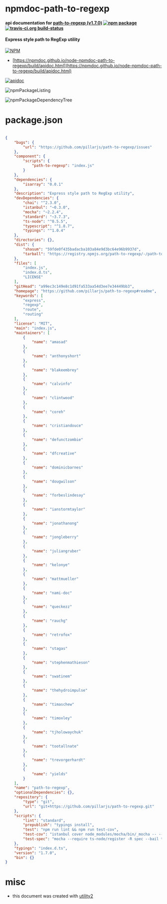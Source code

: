 # npmdoc-path-to-regexp

#### api documentation for  [path-to-regexp (v1.7.0)](https://github.com/pillarjs/path-to-regexp#readme)  [![npm package](https://img.shields.io/npm/v/npmdoc-path-to-regexp.svg?style=flat-square)](https://www.npmjs.org/package/npmdoc-path-to-regexp) [![travis-ci.org build-status](https://api.travis-ci.org/npmdoc/node-npmdoc-path-to-regexp.svg)](https://travis-ci.org/npmdoc/node-npmdoc-path-to-regexp)

#### Express style path to RegExp utility

[![NPM](https://nodei.co/npm/path-to-regexp.png?downloads=true&downloadRank=true&stars=true)](https://www.npmjs.com/package/path-to-regexp)

- [https://npmdoc.github.io/node-npmdoc-path-to-regexp/build/apidoc.html](https://npmdoc.github.io/node-npmdoc-path-to-regexp/build/apidoc.html)

[![apidoc](https://npmdoc.github.io/node-npmdoc-path-to-regexp/build/screenCapture.buildCi.browser.%252Ftmp%252Fbuild%252Fapidoc.html.png)](https://npmdoc.github.io/node-npmdoc-path-to-regexp/build/apidoc.html)

![npmPackageListing](https://npmdoc.github.io/node-npmdoc-path-to-regexp/build/screenCapture.npmPackageListing.svg)

![npmPackageDependencyTree](https://npmdoc.github.io/node-npmdoc-path-to-regexp/build/screenCapture.npmPackageDependencyTree.svg)



# package.json

```json

{
    "bugs": {
        "url": "https://github.com/pillarjs/path-to-regexp/issues"
    },
    "component": {
        "scripts": {
            "path-to-regexp": "index.js"
        }
    },
    "dependencies": {
        "isarray": "0.0.1"
    },
    "description": "Express style path to RegExp utility",
    "devDependencies": {
        "chai": "^2.3.0",
        "istanbul": "~0.3.0",
        "mocha": "~2.2.4",
        "standard": "~3.7.3",
        "ts-node": "^0.5.5",
        "typescript": "^1.8.7",
        "typings": "^1.0.4"
    },
    "directories": {},
    "dist": {
        "shasum": "59fde0f435badacba103a84e9d3bc64e96b9937d",
        "tarball": "https://registry.npmjs.org/path-to-regexp/-/path-to-regexp-1.7.0.tgz"
    },
    "files": [
        "index.js",
        "index.d.ts",
        "LICENSE"
    ],
    "gitHead": "a99ec3c149e8c1d91fa533aa54d3ee7e34449bb3",
    "homepage": "https://github.com/pillarjs/path-to-regexp#readme",
    "keywords": [
        "express",
        "regexp",
        "route",
        "routing"
    ],
    "license": "MIT",
    "main": "index.js",
    "maintainers": [
        {
            "name": "amasad"
        },
        {
            "name": "anthonyshort"
        },
        {
            "name": "blakeembrey"
        },
        {
            "name": "calvinfo"
        },
        {
            "name": "clintwood"
        },
        {
            "name": "coreh"
        },
        {
            "name": "cristiandouce"
        },
        {
            "name": "defunctzombie"
        },
        {
            "name": "dfcreative"
        },
        {
            "name": "dominicbarnes"
        },
        {
            "name": "dougwilson"
        },
        {
            "name": "forbeslindesay"
        },
        {
            "name": "ianstormtaylor"
        },
        {
            "name": "jonathanong"
        },
        {
            "name": "jongleberry"
        },
        {
            "name": "juliangruber"
        },
        {
            "name": "kelonye"
        },
        {
            "name": "mattmueller"
        },
        {
            "name": "nami-doc"
        },
        {
            "name": "queckezz"
        },
        {
            "name": "rauchg"
        },
        {
            "name": "retrofox"
        },
        {
            "name": "stagas"
        },
        {
            "name": "stephenmathieson"
        },
        {
            "name": "swatinem"
        },
        {
            "name": "thehydroimpulse"
        },
        {
            "name": "timaschew"
        },
        {
            "name": "timoxley"
        },
        {
            "name": "tjholowaychuk"
        },
        {
            "name": "tootallnate"
        },
        {
            "name": "trevorgerhardt"
        },
        {
            "name": "yields"
        }
    ],
    "name": "path-to-regexp",
    "optionalDependencies": {},
    "repository": {
        "type": "git",
        "url": "git+https://github.com/pillarjs/path-to-regexp.git"
    },
    "scripts": {
        "lint": "standard",
        "prepublish": "typings install",
        "test": "npm run lint && npm run test-cov",
        "test-cov": "istanbul cover node_modules/mocha/bin/_mocha -- --require ts-node/register -R spec test.ts",
        "test-spec": "mocha --require ts-node/register -R spec --bail test.ts"
    },
    "typings": "index.d.ts",
    "version": "1.7.0",
    "bin": {}
}
```



# misc
- this document was created with [utility2](https://github.com/kaizhu256/node-utility2)
